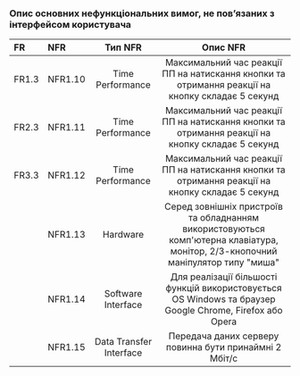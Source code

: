 ### Опис основних нефункціональних вимог, не пов’язаних з інтерфейсом користувача
|FR|NFR|Тип NFR|Опис NFR|
|:-|:-|:-:|:-:|
|FR1.3|NFR1.10|Time Performance|Максимальний час реакції ПП на натискання кнопки та отримання реакції на кнопку складає 5 секунд|
|FR2.3|NFR1.11|Time Performance|Максимальний час реакції ПП на натискання кнопки та отримання реакції на кнопку складає 5 секунд|
|FR3.3|NFR1.12|Time Performance|Максимальний час реакції ПП на натискання кнопки та отримання реакції на кнопку складає 5 секунд|
||NFR1.13|Hardware|Серед зовнішніх пристроїв та обладнанням використовуються комп'ютерна клавіатура, монітор, 2/3-кнопочний маніпулятор типу "миша"|
||NFR1.14|Software Interface|Для реалізації більшості функцій використовується ОS Windows та браузер Google Chrome, Firefox або Opera|
||NFR1.15|Data Transfer Interface|Передача даних серверу повинна бути принаймні 2 Мбіт/с|
